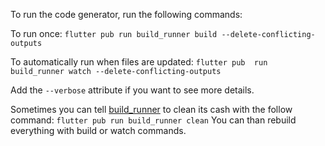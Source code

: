[//]: # (This file was generated from: doc/template/doc/wiki/5-Generating-the-style-classes.md.template using the documentation_builder package)

To run the code generator, run the following commands:

To run once:
``` flutter pub run build_runner build --delete-conflicting-outputs ```

To automatically run when files are updated:
``` flutter pub  run build_runner watch --delete-conflicting-outputs ```

Add the `--verbose` attribute if you want to see more details.

Sometimes you can tell [build_runner](https://pub.dev/packages/build_runner) to clean its cash with the follow command:
``` flutter pub run build_runner clean ```
You can than rebuild everything with build or watch commands.